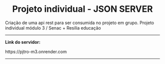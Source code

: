 <center>
  <h1>Projeto individual - JSON SERVER</h1>
</center>
Criação de uma api rest para ser consumida no projeto em grupo. Projeto individual módulo 3 / Senac + Resilia educação
<hr size="25">
    <p><strong>Link do servidor:</strong></p>
    <p>https://pjtro-m3.onrender.com</p>
<hr size="10">
